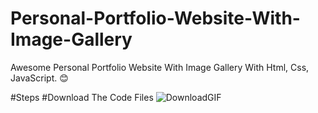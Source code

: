 # Personal-Portfolio-Website-With-Image-Gallery

Awesome Personal Portfolio Website With Image Gallery With Html, Css, JavaScript. 😊

 #Steps
  #Download The Code Files ![DownloadGIF](https://user-images.githubusercontent.com/95434428/144885276-a715a69e-2458-430d-b260-71e5d4e18182.gif)

